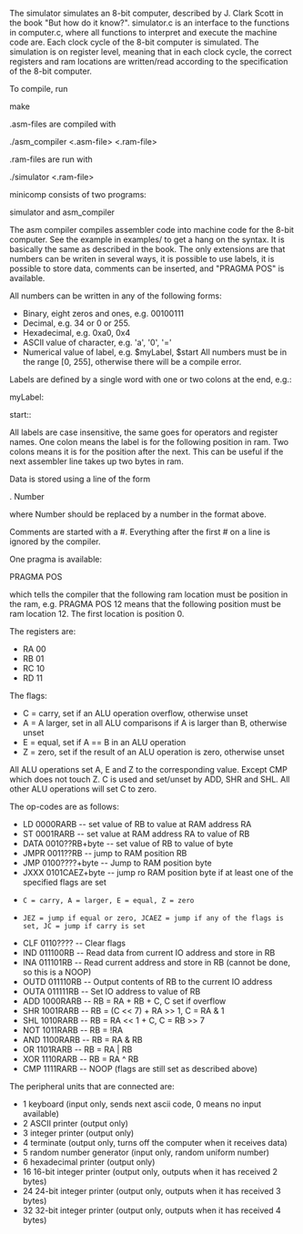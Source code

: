 The simulator simulates an 8-bit computer, described by J. Clark Scott in the
book "But how do it know?". simulator.c is an interface to the functions in
computer.c, where all functions to interpret and execute the machine code are.
Each clock cycle of the 8-bit computer is simulated. The simulation is on
register level, meaning that in each clock cycle, the correct registers and ram
locations are written/read according to the specification of the 8-bit
computer.

To compile, run

make

.asm-files are compiled with

./asm\_compiler <.asm-file> <.ram-file>

.ram-files are run with

./simulator <.ram-file>

minicomp consists of two programs:

simulator and asm\_compiler

The asm compiler compiles assembler code into machine code for the 8-bit
computer. See the example in examples/ to get a hang on the syntax. It is
basically the same as described in the book. The only extensions are that
numbers can be writen in several ways, it is possible to use labels, it is
possible to store data, comments can be inserted, and "PRAGMA POS" is
available.

All numbers can be written in any of the following forms:
  * Binary, eight zeros and ones, e.g. 00100111
  * Decimal, e.g. 34 or 0 or 255.
  * Hexadecimal, e.g. 0xa0, 0x4
  * ASCII value of character, e.g. 'a', '0', '='
  * Numerical value of label, e.g. $myLabel, $start
All numbers must be in the range [0, 255], otherwise there will be a compile
error.

Labels are defined by a single word with one or two colons at the end, e.g.:

myLabel:

start::

All labels are case insensitive, the same goes for operators and register
names. One colon means the label is for the following position in ram. Two
colons means it is for the position after the next. This can be useful if the
next assembler line takes up two bytes in ram.

Data is stored using a line of the form

. Number

where Number should be replaced by a number in the format above.

Comments are started with a #. Everything after the first # on a line is
ignored by the compiler.

One pragma is available:

PRAGMA POS <position>

which tells the compiler that the following ram location must be position
<position> in the ram, e.g. PRAGMA POS 12 means that the following position
must be ram location 12. The first location is position 0.

The registers are:
   * RA 00
   * RB 01
   * RC 10
   * RD 11

The flags:
   * C = carry, set if an ALU operation overflow, otherwise unset
   * A = A larger, set in all ALU comparisons if A is larger than B, otherwise unset
   * E = equal, set if A == B in an ALU operation
   * Z = zero, set if the result of an ALU operation is zero, otherwise unset

All ALU operations set A, E and Z to the corresponding value.
Except CMP which does not touch Z.
C is used and set/unset by ADD, SHR and SHL.
All other ALU operations will set C to zero.

The op-codes are as follows:

   * LD   0000RARB      -- set value of RB to value at RAM address RA
   * ST   0001RARB      -- set value at RAM address RA to value of RB
   * DATA 0010??RB+byte -- set value of RB to value of byte
   * JMPR 0011??RB      -- jump to RAM position RB
   * JMP  0100????+byte -- Jump to RAM position byte
   * JXXX 0101CAEZ+byte -- jump ro RAM position byte if at least one of the specified flags are set
   *     C = carry, A = larger, E = equal, Z = zero
   *     JEZ = jump if equal or zero, JCAEZ = jump if any of the flags is set, JC = jump if carry is set
   * CLF  0110????      -- Clear flags
   * IND  011100RB      -- Read data from current IO address and store in RB
   * INA  011101RB      -- Read current address and store in RB (cannot be done, so this is a NOOP)
   * OUTD 011110RB      -- Output contents of RB to the current IO address
   * OUTA 011111RB      -- Set IO address to value of RB
   * ADD  1000RARB      -- RB = RA + RB + C, C set if overflow
   * SHR  1001RARB      -- RB = (C << 7) + RA >> 1, C = RA & 1
   * SHL  1010RARB      -- RB = RA << 1 + C, C = RB >> 7
   * NOT  1011RARB      -- RB = !RA
   * AND  1100RARB      -- RB = RA & RB
   * OR   1101RARB      -- RB = RA | RB
   * XOR  1110RARB      -- RB = RA ^ RB
   * CMP  1111RARB      -- NOOP (flags are still set as described above)

The peripheral units that are connected are:

   * 1   keyboard (input only, sends next ascii code, 0 means no input available)
   * 2   ASCII printer (output only)
   * 3   integer printer (output only)
   * 4   terminate (output only, turns off the computer when it receives data)
   * 5   random number generator (input only, random uniform number)
   * 6   hexadecimal printer (output only)
   * 16  16-bit integer printer (output only, outputs when it has received 2 bytes)
   * 24  24-bit integer printer (output only, outputs when it has received 3 bytes)
   * 32  32-bit integer printer (output only, outputs when it has received 4 bytes)

